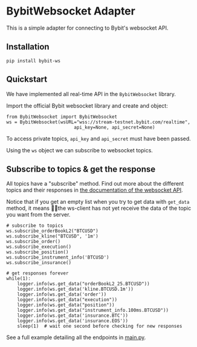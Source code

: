 # BybitWebsocket Adapter

This is a simple adapter for connecting to Bybit's websocket API.

## Installation

```
pip install bybit-ws
```


## Quickstart

We have implemented all real-time API in the `BybitWebsocket` library.

Import the official Bybit websocket library and create and object:

```
from BybitWebsocket import BybitWebsocket
ws = BybitWebsocket(wsURL="wss://stream-testnet.bybit.com/realtime",
                         api_key=None, api_secret=None)
```
To access private topics, `api_key` and `api_secret` must have been passed.

Using the `ws` object we can subscribe to websocket topics.

## Subscribe to topics & get the response

All topics have a "subscribe" method. Find out more about the different topics and their responses in [the documentation of the websocket API](https://github.com/bybit-exchange/bybit-official-api-docs/blob/master/en/websocket.md).

Notice that if you get an empty list when you try to get data with `get_data` method, it means the ws-client has not yet receive the data of the topic you want from the server.

```
# subscribe to topics
ws.subscribe_orderBookL2("BTCUSD")
ws.subscribe_kline("BTCUSD", '1m')
ws.subscribe_order()
ws.subscribe_execution()
ws.subscribe_position()
ws.subscribe_instrument_info('BTCUSD')
ws.subscribe_insurance()

# get responses forever
while(1):
    logger.info(ws.get_data("orderBookL2_25.BTCUSD"))
    logger.info(ws.get_data('kline.BTCUSD.1m'))
    logger.info(ws.get_data('order'))
    logger.info(ws.get_data("execution"))
    logger.info(ws.get_data("position"))
    logger.info(ws.get_data("instrument_info.100ms.BTCUSD"))
    logger.info(ws.get_data('insurance.BTC'))
    logger.info(ws.get_data('insurance.EOS'))
    sleep(1)  # wait one second before checking for new responses
```

See a full example detailing all the endpoints in [main.py](https://github.com/bybit-exchange/api-connectors/blob/master/official-ws/python/main.py).
